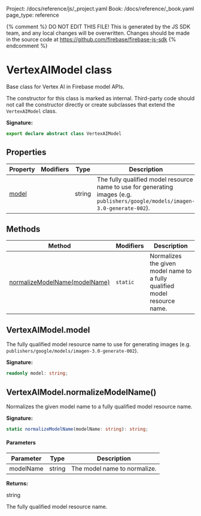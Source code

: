 Project: /docs/reference/js/_project.yaml
Book: /docs/reference/_book.yaml
page_type: reference

{% comment %}
DO NOT EDIT THIS FILE!
This is generated by the JS SDK team, and any local changes will be
overwritten. Changes should be made in the source code at
https://github.com/firebase/firebase-js-sdk
{% endcomment %}

# VertexAIModel class
Base class for Vertex AI in Firebase model APIs.

The constructor for this class is marked as internal. Third-party code should not call the constructor directly or create subclasses that extend the `VertexAIModel` class.

<b>Signature:</b>

```typescript
export declare abstract class VertexAIModel 
```

## Properties

|  Property | Modifiers | Type | Description |
|  --- | --- | --- | --- |
|  [model](./vertexai.vertexaimodel.md#vertexaimodelmodel) |  | string | The fully qualified model resource name to use for generating images (e.g. <code>publishers/google/models/imagen-3.0-generate-002</code>). |

## Methods

|  Method | Modifiers | Description |
|  --- | --- | --- |
|  [normalizeModelName(modelName)](./vertexai.vertexaimodel.md#vertexaimodelnormalizemodelname) | <code>static</code> | Normalizes the given model name to a fully qualified model resource name. |

## VertexAIModel.model

The fully qualified model resource name to use for generating images (e.g. `publishers/google/models/imagen-3.0-generate-002`<!-- -->).

<b>Signature:</b>

```typescript
readonly model: string;
```

## VertexAIModel.normalizeModelName()

Normalizes the given model name to a fully qualified model resource name.

<b>Signature:</b>

```typescript
static normalizeModelName(modelName: string): string;
```

#### Parameters

|  Parameter | Type | Description |
|  --- | --- | --- |
|  modelName | string | The model name to normalize. |

<b>Returns:</b>

string

The fully qualified model resource name.

